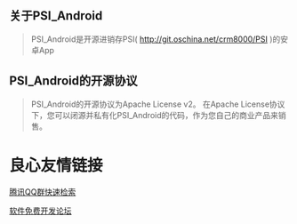 关于PSI_Android
-------------
> PSI_Android是开源进销存PSI( http://git.oschina.net/crm8000/PSI )的安卓App

PSI_Android的开源协议
-------------
>PSI_Android的开源协议为Apache License v2。
>在Apache License协议下，您可以闭源并私有化PSI_Android的代码，作为您自己的商业产品来销售。

 # 良心友情链接

[腾讯QQ群快速检索](http://u.720life.cn/s/8cf73f7c)

[软件免费开发论坛](http://u.720life.cn/s/bbb01dc0)